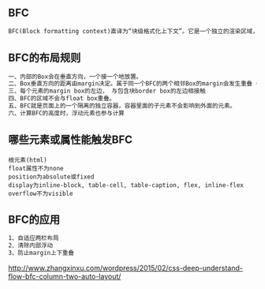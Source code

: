 ## BFC

```txt
BFC(Block formatting context)直译为“块级格式化上下文”。它是一个独立的渲染区域，只有Block-level box（块）参与， 它规定了内部的Block-level Box如何布局，并且与这个区域外部毫不相干。
```



## BFC的布局规则

```txt
一、内部的Box会在垂直方向，一个接一个地放置。
二、Box垂直方向的距离由margin决定。属于同一个BFC的两个相邻Box的margin会发生重叠（按照最大margin值设置）
三、每个元素的margin box的左边， 与包含块border box的左边相接触
四、BFC的区域不会与float box重叠。
五、BFC就是页面上的一个隔离的独立容器，容器里面的子元素不会影响到外面的元素。
六、计算BFC的高度时，浮动元素也参与计算
```



## 哪些元素或属性能触发BFC

```
根元素(html)
float属性不为none
position为absolute或fixed
display为inline-block, table-cell, table-caption, flex, inline-flex
overflow不为visible
```



## BFC的应用

```txt
1、自适应两栏布局
2、清除内部浮动
3、防止margin上下重叠
```

http://www.zhangxinxu.com/wordpress/2015/02/css-deep-understand-flow-bfc-column-two-auto-layout/
